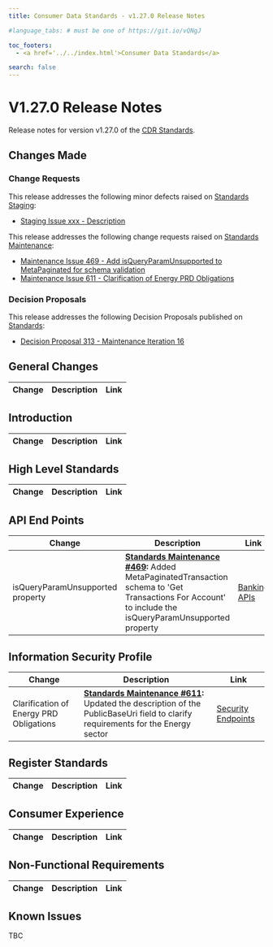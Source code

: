 ```yaml
---
title: Consumer Data Standards - v1.27.0 Release Notes

#language_tabs: # must be one of https://git.io/vQNgJ

toc_footers:
  - <a href='../../index.html'>Consumer Data Standards</a>

search: false
---
```


# V1.27.0 Release Notes
Release notes for version v1.27.0 of the [CDR Standards](../../index.html).

## Changes Made
### Change Requests

This release addresses the following minor defects raised on [Standards Staging](https://github.com/ConsumerDataStandardsAustralia/standards-staging/issues):

- [Staging Issue xxx - Description](https://github.com/ConsumerDataStandardsAustralia/standards-staging/issues/xxx)

This release addresses the following change requests raised on [Standards Maintenance](https://github.com/ConsumerDataStandardsAustralia/standards-maintenance/issues):

- [Maintenance Issue 469 - Add isQueryParamUnsupported to MetaPaginated for schema validation](https://github.com/ConsumerDataStandardsAustralia/standards-maintenance/issues/469)
- [Maintenance Issue 611 - Clarification of Energy PRD Obligations](https://github.com/ConsumerDataStandardsAustralia/standards-maintenance/issues/611)

### Decision Proposals

This release addresses the following Decision Proposals published on [Standards](https://github.com/ConsumerDataStandardsAustralia/standards/issues):

- [Decision Proposal 313 - Maintenance Iteration 16](https://github.com/ConsumerDataStandardsAustralia/standards/issues/313)

## General Changes
|Change|Description|Link|
|------|-----------|----|


## Introduction

|Change|Description|Link|
|------|-----------|----|


## High Level Standards

|Change|Description|Link|
|------|-----------|----|

## API End Points

|Change|Description|Link|
|------|-----------|----|
| isQueryParamUnsupported property | **[Standards Maintenance #469](https://github.com/ConsumerDataStandardsAustralia/standards-maintenance/issues/469):** Added MetaPaginatedTransaction schema to 'Get Transactions For Account' to include the isQueryParamUnsupported property | [Banking APIs](../../#banking-apis) |

## Information Security Profile

|Change|Description|Link|
|------|-----------|----|
| Clarification of Energy PRD Obligations | **[Standards Maintenance #611](https://github.com/ConsumerDataStandardsAustralia/standards-maintenance/issues/611):** Updated the description of the PublicBaseUri field to clarify requirements for the Energy sector | [Security Endpoints](../../#security-endpoints) |

## Register Standards

|Change|Description|Link|
|------|-----------|----|

## Consumer Experience

|Change|Description|Link|
|------|-----------|----|

## Non-Functional Requirements

|Change|Description|Link|
|------|-----------|----|

## Known Issues

TBC